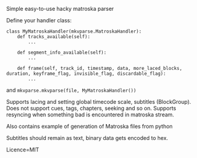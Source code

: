 Simple easy-to-use hacky matroska parser

Define your handler class:

    class MyMatroskaHandler(mkvparse.MatroskaHandler):
        def tracks_available(self):
            ...

        def segment_info_available(self):
            ...

        def frame(self, track_id, timestamp, data, more_laced_blocks, duration, keyframe_flag, invisible_flag, discardable_flag):
            ...

and `mkvparse.mkvparse(file, MyMatroskaHandler())`


Supports lacing and setting global timecode scale, subtitles (BlockGroup). Does not support cues, tags, chapters, seeking and so on. Supports resyncing when something bad is encountered in matroska stream.

Also contains example of generation of Matroska files from python

Subtitles should remain as text, binary data gets encoded to hex.

Licence=MIT
